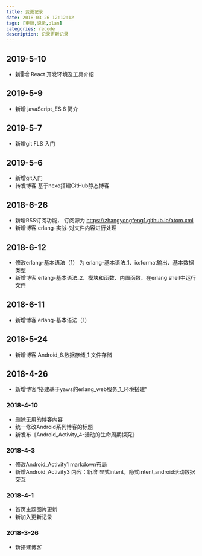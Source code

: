 ```yaml
---
title: 变更记录
date: 2018-03-26 12:12:12
tags: [更新,记录,plan]
categories: recode
description: 记录更新记录
---
```

<!-- ![Folder](/images/zyf_img/title1.png) -->
## 2019-5-10
* 新增 React 开发环境及工具介绍

## 2019-5-9
* 新增 javaScript_ES 6 简介

## 2019-5-7
* 新增git FLS 入门

## 2019-5-6
* 新增git入门
* 转发博客 基于hexo搭建GitHub静态博客

## 2018-6-26 
* 新增RSS订阅功能， 订阅源为 https://zhangyongfeng1.github.io/atom.xml
* 新增博客 erlang-实战-对文件内容进行处理

## 2018-6-12
* 修改erlang-基本语法（1） 为 erlang-基本语法_1、io:format输出、基本数据类型
* 新增博客 erlang-基本语法_2、模块和函数、内置函数、在erlang shell中运行文件

## 2018-6-11
* 新增博客 erlang-基本语法（1）

## 2018-5-24
* 新增博客 Android_6.数据存储_1.文件存储

## 2018-4-26
* 新增博客“搭建基于yaws的erlang_web服务_1_环境搭建”

### 2018-4-10 
* 删除无用的博客内容
* 统一修改Android系列博客的标题
* 新发布《Android_Activity_4-活动的生命周期探究》

### 2018-4-3
* 修改Android_Activity1 markdown布局
* 新增Android_Activity3 内容：新增 显式intent，隐式intent,android活动数据交互

### 2018-4-1 
* 首页主题图片更新
* 新加入更新记录

### 2018-3-26 
* 新搭建博客